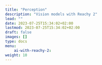 ```yaml
---
title: "Perception"
description: "Vision models with Reachy 2"
lead: ""
date: 2023-07-25T15:34:02+02:00
lastmod: 2023-07-25T15:34:02+02:00
draft: false
images: []
type: docs
menu:
    ai-with-reachy-2:
weight: 10
---
```

